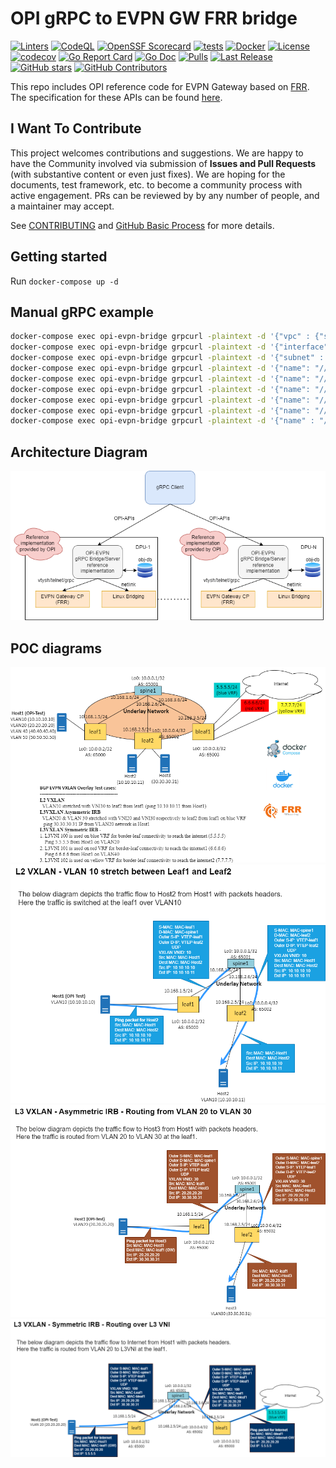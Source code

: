 # OPI gRPC to EVPN GW FRR bridge

[![Linters](https://github.com/opiproject/opi-evpn-bridge/actions/workflows/linters.yml/badge.svg)](https://github.com/opiproject/opi-evpn-bridge/actions/workflows/linters.yml)
[![CodeQL](https://github.com/opiproject/opi-evpn-bridge/actions/workflows/codeql.yml/badge.svg)](https://github.com/opiproject/opi-evpn-bridge/actions/workflows/codeql.yml)
[![OpenSSF Scorecard](https://api.securityscorecards.dev/projects/github.com/opiproject/opi-evpn-bridge/badge)](https://securityscorecards.dev/viewer/?platform=github.com&org=opiproject&repo=opi-evpn-bridge)
[![tests](https://github.com/opiproject/opi-evpn-bridge/actions/workflows/go.yml/badge.svg)](https://github.com/opiproject/opi-evpn-bridge/actions/workflows/go.yml)
[![Docker](https://github.com/opiproject/opi-evpn-bridge/actions/workflows/docker-publish.yml/badge.svg)](https://github.com/opiproject/opi-evpn-bridge/actions/workflows/docker-publish.yml)
[![License](https://img.shields.io/github/license/opiproject/opi-evpn-bridge?style=flat-square&color=blue&label=License)](https://github.com/opiproject/opi-evpn-bridge/blob/master/LICENSE)
[![codecov](https://codecov.io/gh/opiproject/opi-evpn-bridge/branch/main/graph/badge.svg)](https://codecov.io/gh/opiproject/opi-evpn-bridge)
[![Go Report Card](https://goreportcard.com/badge/github.com/opiproject/opi-evpn-bridge)](https://goreportcard.com/report/github.com/opiproject/opi-evpn-bridge)
[![Go Doc](https://img.shields.io/badge/godoc-reference-blue.svg)](http://godoc.org/github.com/opiproject/opi-evpn-bridge)
[![Pulls](https://img.shields.io/docker/pulls/opiproject/opi-evpn-bridge.svg?logo=docker&style=flat&label=Pulls)](https://hub.docker.com/r/opiproject/opi-evpn-bridge)
[![Last Release](https://img.shields.io/github/v/release/opiproject/opi-evpn-bridge?label=Latest&style=flat-square&logo=go)](https://github.com/opiproject/opi-evpn-bridge/releases)
[![GitHub stars](https://img.shields.io/github/stars/opiproject/opi-evpn-bridge.svg?style=flat-square&label=github%20stars)](https://github.com/opiproject/opi-evpn-bridge)
[![GitHub Contributors](https://img.shields.io/github/contributors/opiproject/opi-evpn-bridge.svg?style=flat-square)](https://github.com/opiproject/opi-evpn-bridge/graphs/contributors)

This repo includes OPI reference code for EVPN Gateway based on [FRR](https://www.frrouting.org/). The specification for these APIs can be found
[here](https://github.com/opiproject/opi-api/pull/276).

## I Want To Contribute

This project welcomes contributions and suggestions.  We are happy to have the Community involved via submission of **Issues and Pull Requests** (with substantive content or even just fixes). We are hoping for the documents, test framework, etc. to become a community process with active engagement.  PRs can be reviewed by by any number of people, and a maintainer may accept.

See [CONTRIBUTING](https://github.com/opiproject/opi/blob/main/CONTRIBUTING.md) and [GitHub Basic Process](https://github.com/opiproject/opi/blob/main/doc-github-rules.md) for more details.

## Getting started

Run `docker-compose up -d`

## Manual gRPC example

```bash
docker-compose exec opi-evpn-bridge grpcurl -plaintext -d '{"vpc" : {"spec" : {"v4_route_table_name_ref" : "1234"} }, "vpc_id" : "testvpc", "parent" : "todo" }' localhost:50151 opi_api.network.cloud.v1alpha1.CloudInfraService.CreateVpc
docker-compose exec opi-evpn-bridge grpcurl -plaintext -d '{"interface" : {"spec" : {"ifid": 11} }, "interface_id" : "testinterface", "parent" : "todo" }' localhost:50151 opi_api.network.cloud.v1alpha1.CloudInfraService.CreateInterface
docker-compose exec opi-evpn-bridge grpcurl -plaintext -d '{"subnet" : {"spec" : {"vpc_name_ref": "//network.opiproject.org/vpcs/blue", "virtual_router_mac": "qrvMAAAB", "v4_prefix": {"addr": 336860161, "len": 24} } }, "subnet_id" : "testbridge", "parent" : "todo" }' localhost:50151 opi_api.network.cloud.v1alpha1.CloudInfraService.CreateSubnet
docker-compose exec opi-evpn-bridge grpcurl -plaintext -d '{"name": "//network.opiproject.org/interfaces/testinterface"}' localhost:50151 opi_api.network.cloud.v1alpha1.CloudInfraService.GetInterface
docker-compose exec opi-evpn-bridge grpcurl -plaintext -d '{"name": "//network.opiproject.org/subnets/testbridge"}' localhost:50151 opi_api.network.cloud.v1alpha1.CloudInfraService.GetSubnet
docker-compose exec opi-evpn-bridge grpcurl -plaintext -d '{"name": "//network.opiproject.org/vpcs/testvpc"}' localhost:50151 opi_api.network.cloud.v1alpha1.CloudInfraService.GetVpc
docker-compose exec opi-evpn-bridge grpcurl -plaintext -d '{"name": "//network.opiproject.org/interfaces/testinterface"}' localhost:50151 opi_api.network.cloud.v1alpha1.CloudInfraService.DeleteInterface
docker-compose exec opi-evpn-bridge grpcurl -plaintext -d '{"name": "//network.opiproject.org/subnets/testbridge"}' localhost:50151 opi_api.network.cloud.v1alpha1.CloudInfraService.DeleteSubnet
docker-compose exec opi-evpn-bridge grpcurl -plaintext -d '{"name" : "//network.opiproject.org/vpcs/testvpc"}' localhost:50151 opi_api.network.cloud.v1alpha1.CloudInfraService.DeleteVpc
```

## Architecture Diagram

![OPI EVPN Bridge Architcture Diagram](./OPI-EVPN-GW-FRR-bridge.png)

## POC diagrams

![OPI EVPN Bridge POC Diagram for CI/CD](./OPI-EVPN-PoC.png)
![OPI EVPN Bridge Diagram for L2VXLAN](./OPI-EVPN-L2-VXLAN.png)
![OPI EVPN Bridge Diagram for L3VXLAN Asymmetric IRB](./OPI-EVPN-L3-Asymmetric-IRB.png)
![OPI EVPN Bridge Diagram for L3VXLAN Symmetric IRB](./OPI-EVPN-L3-Symmetric-IRB.png)
